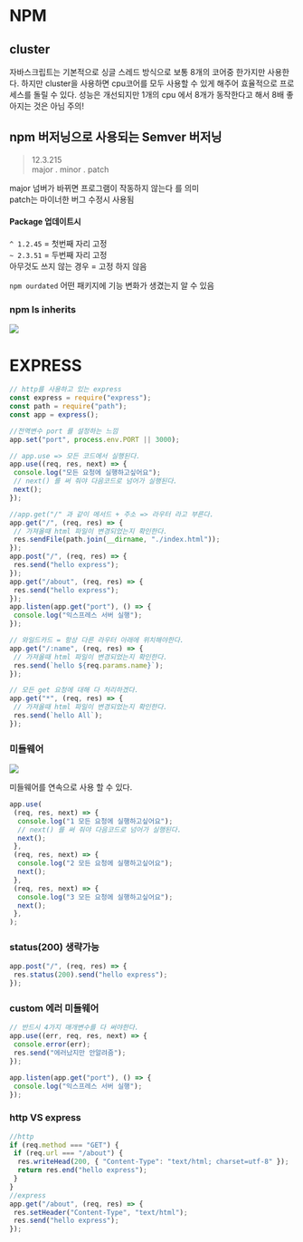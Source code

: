 # NPM

## cluster

자바스크립트는 기본적으로 싱글 스레드 방식으로 보통 8개의 코어중 한가지만 사용한다.
하지만 cluster을 사용하면 cpu코어를 모두 사용할 수 있게 해주어 효율적으로 프로세스를 돌릴 수 있다.
성능은 개선되지만 1개의 cpu 에서 8개가 동작한다고 해서 8배 좋아지는 것은 아님 주의!

## npm 버저닝으로 사용되는 Semver 버저닝

> 12.3.215 <br>
> major . minor . patch

major 넘버가 바뀌면 프로그램이 작동하지 않는다 를 의미 <br>
patch는 마이너한 버그 수정시 사용됨

#### Package 업데이트시

`^ 1.2.45` = 첫번째 자리 고정<br>
`~ 2.3.51` = 두번째 자리 고정<br>
아무것도 쓰지 않는 경우 = 고정 하지 않음<br>

`npm ourdated` 어떤 패키지에 기능 변화가 생겼는지 알 수 있음

### npm ls inherits

![](https://images.velog.io/images/sunhwa508/post/79d413b5-6c96-45ac-8102-430e7695d6ef/image.png)

# EXPRESS

```javascript
// http를 사용하고 있는 express
const express = require("express");
const path = require("path");
const app = express();

//전역변수 port 를 설정하는 느낌
app.set("port", process.env.PORT || 3000);

// app.use => 모든 코드에서 실행된다.
app.use((req, res, next) => {
 console.log("모든 요청에 실행하고싶어요");
 // next() 를 써 줘야 다음코드로 넘어가 실행된다.
 next();
});

//app.get("/" 과 같이 메서드 + 주소 => 라우터 라고 부른다.
app.get("/", (req, res) => {
 // 가져올때 html 파일이 변경되었는지 확인한다.
 res.sendFile(path.join(__dirname, "./index.html"));
});
app.post("/", (req, res) => {
 res.send("hello express");
});
app.get("/about", (req, res) => {
 res.send("hello express");
});
app.listen(app.get("port"), () => {
 console.log("익스프레스 서버 실행");
});

// 와일드카드 = 항상 다른 라우터 아래에 위치해야한다.
app.get("/:name", (req, res) => {
 // 가져올때 html 파일이 변경되었는지 확인한다.
 res.send(`hello ${req.params.name}`);
});

// 모든 get 요청에 대해 다 처리하겠다.
app.get("*", (req, res) => {
 // 가져올때 html 파일이 변경되었는지 확인한다.
 res.send(`hello All`);
});
```

### 미들웨어

![](https://images.velog.io/images/sunhwa508/post/c4d676ed-31d9-425b-9649-4594b3fdb83e/%E1%84%89%E1%85%B3%E1%84%8F%E1%85%B3%E1%84%85%E1%85%B5%E1%86%AB%E1%84%89%E1%85%A3%E1%86%BA%202022-01-13%20%E1%84%8B%E1%85%A9%E1%84%8C%E1%85%A5%E1%86%AB%2010.48.37.png)

미들웨어를 연속으로 사용 할 수 있다.

```javascript
app.use(
 (req, res, next) => {
  console.log("1 모든 요청에 실행하고싶어요");
  // next() 를 써 줘야 다음코드로 넘어가 실행된다.
  next();
 },
 (req, res, next) => {
  console.log("2 모든 요청에 실행하고싶어요");
  next();
 },
 (req, res, next) => {
  console.log("3 모든 요청에 실행하고싶어요");
  next();
 },
);
```

### status(200) 생략가능

```javascript
app.post("/", (req, res) => {
 res.status(200).send("hello express");
});
```

### custom 에러 미들웨어

```javascript
// 반드시 4가지 매개변수를 다 써야한다.
app.use((err, req, res, next) => {
 console.error(err);
 res.send("에러났지만 안알려줌");
});

app.listen(app.get("port"), () => {
 console.log("익스프레스 서버 실행");
});
```

### http VS express

```javascript
//http
if (req.method === "GET") {
 if (req.url === "/about") {
  res.writeHead(200, { "Content-Type": "text/html; charset=utf-8" });
  return res.end("hello express");
 }
}
//express
app.get("/about", (req, res) => {
 res.setHeader("Content-Type", "text/html");
 res.send("hello express");
});
```
